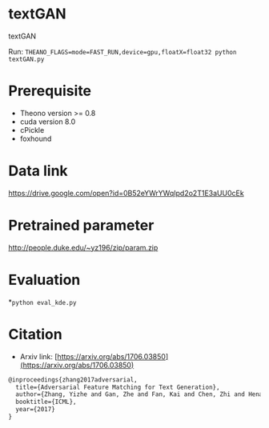 # textGAN
textGAN

Run: `THEANO_FLAGS=mode=FAST_RUN,device=gpu,floatX=float32 python textGAN.py`

# Prerequisite

* Theono version >= 0.8
* cuda version 8.0
* cPickle
* foxhound

# Data link
 https://drive.google.com/open?id=0B52eYWrYWqIpd2o2T1E3aUU0cEk

# Pretrained parameter
http://people.duke.edu/~yz196/zip/param.zip

# Evaluation
*`python eval_kde.py`

# Citation
* Arxiv link: [https://arxiv.org/abs/1706.03850](https://arxiv.org/abs/1706.03850)

```latex
@inproceedings{zhang2017adversarial,
  title={Adversarial Feature Matching for Text Generation},
  author={Zhang, Yizhe and Gan, Zhe and Fan, Kai and Chen, Zhi and Henao, Ricardo and Shen, Dinghan and Carin, Lawrence},
  booktitle={ICML},
  year={2017}
}
```

